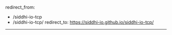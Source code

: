 redirect_from:
  - /siddhi-io-tcp
  - /siddhi-io-tcp/
redirect_to: https://siddhi-io.github.io/siddhi-io-tcp/
---
